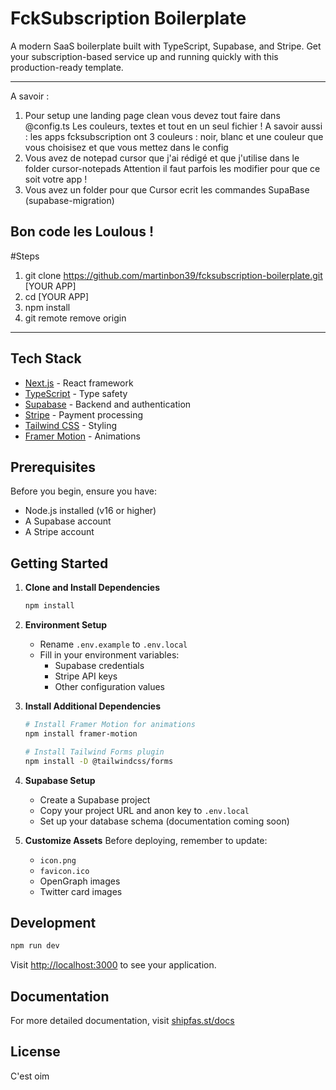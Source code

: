 # FckSubscription Boilerplate

A modern SaaS boilerplate built with TypeScript, Supabase, and Stripe. Get your subscription-based service up and running quickly with this production-ready template.

---
A savoir :

1. Pour setup une landing page clean vous devez tout faire dans @config.ts    Les couleurs, textes et tout en un seul fichier !
      A savoir aussi : les apps fcksubscription ont 3 couleurs : noir, blanc et une couleur que vous choisisez et que vous mettez dans le config 
2. Vous avez de notepad cursor que j'ai rédigé et que j'utilise dans le folder cursor-notepads    Attention il faut parfois les modifier pour que ce soit votre app ! 
3. Vous avez un folder pour que Cursor ecrit les commandes SupaBase (supabase-migration) 

Bon code les Loulous !
---

#Steps

1. git clone https://github.com/martinbon39/fcksubscription-boilerplate.git [YOUR APP]
2. cd [YOUR APP]
3. npm install
4. git remote remove origin

---
## Tech Stack

- [Next.js](https://nextjs.org/) - React framework
- [TypeScript](https://www.typescriptlang.org/) - Type safety
- [Supabase](https://supabase.com/) - Backend and authentication
- [Stripe](https://stripe.com/) - Payment processing
- [Tailwind CSS](https://tailwindcss.com/) - Styling
- [Framer Motion](https://www.framer.com/motion/) - Animations

## Prerequisites

Before you begin, ensure you have:
- Node.js installed (v16 or higher)
- A Supabase account
- A Stripe account

## Getting Started

1. **Clone and Install Dependencies**
   ```bash
   npm install
   ```

2. **Environment Setup**
   - Rename `.env.example` to `.env.local`
   - Fill in your environment variables:
     - Supabase credentials
     - Stripe API keys
     - Other configuration values

3. **Install Additional Dependencies**
   ```bash
   # Install Framer Motion for animations
   npm install framer-motion

   # Install Tailwind Forms plugin
   npm install -D @tailwindcss/forms
   ```

4. **Supabase Setup**
   - Create a Supabase project
   - Copy your project URL and anon key to `.env.local`
   - Set up your database schema (documentation coming soon)

5. **Customize Assets**
   Before deploying, remember to update:
   - `icon.png`
   - `favicon.ico`
   - OpenGraph images
   - Twitter card images

## Development

```bash
npm run dev
```

Visit [http://localhost:3000](http://localhost:3000) to see your application.

## Documentation

For more detailed documentation, visit [shipfas.st/docs](https://shipfas.st/docs)

## License

C'est oim

